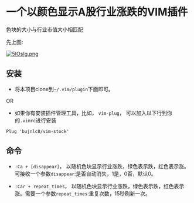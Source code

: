 # 一个以颜色显示A股行业涨跌的VIM插件

色块的大小与行业市值大小相匹配

先上图:

[![5IOsIg.png](https://z3.ax1x.com/2021/10/26/5IOsIg.png)](https://imgtu.com/i/5IOsIg)

## 安装

*   将本项目clone到`~/.vim/plugin`下面即可。

OR

*   如果你有安装插件管理工具，比如， `vim-plug`， 可以加入以下行到你的`.vimrc`进行安装

<!---->

    Plug 'bujnlc8/vim-stock'

## 命令


* `:Ca + [disappear]`， 以随机色块显示行业涨跌，绿色表示跌，红色表示涨。可接收一个参数`disappear`:是否自动消失，1是，0否，默认0。

* `:Car + repeat_times`， 以随机色块显示行业涨跌，绿色表示跌，红色表示涨。需要一个参数`repeat_times`:重复次数，15秒刷新一次。


